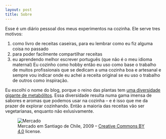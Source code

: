 ```yaml
---
layout: post
title: Sobre
---
```


Esse é um diário pessoal dos meus experimentos na cozinha.
Ele serve tres motivos:
1) como livro de receitas caseiras, para eu lembrar como eu fiz alguma coisa no passado
2) para poder facilmente compartilhar receitas
3) eu aprendendo melhor escrever português (que não é o meu idioma maternal)
Eu cozinho como hobby então eu uso como base o trabalho de muitos profissionais
que se dedicam a uma cozinha boa e artesanal
e sempre vou indicar onde eu achei a receita original se eu uso o trabalho de outros como inspiração.

Eu escolhi o nome do blog, porque o reino das plantas tem
[uma diversidade gigante de metabólitos](https://www.sciencedirect.com/science/article/abs/pii/S1360138518302115).
Essa diversidade resulta numa gama imensa de sabores e aromas que podemos usar na cozinha
– e é isso que me da prazer de explorar cozinhando.
Então a maioria das receitas vão ser vegetarianas, enquanto não exlusivamente.


<figure>
  <img alt="Mercado" src="assets/images/mercado.JPG" />
  <figcaption>
    Mercado em Santiago de Chile, 2009 – <a href="https://creativecommons.org/licenses/by/4.0/">Creative Commons BY 4.0</a> license.
  </figcaption>
</figure>

